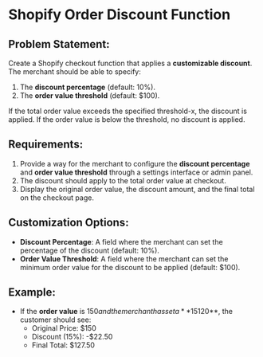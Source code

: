 # Shopify Order Discount Function

## Problem Statement:

Create a Shopify checkout function that applies a **customizable discount**. The merchant should be able to specify:

1. The **discount percentage** (default: 10%).
2. The **order value threshold** (default: $100).

If the total order value exceeds the specified threshold-x, the discount is applied. If the order value is below the threshold, no discount is applied.

## Requirements:

1. Provide a way for the merchant to configure the **discount percentage** and **order value threshold** through a settings interface or admin panel.
2. The discount should apply to the total order value at checkout.
3. Display the original order value, the discount amount, and the final total on the checkout page.

## Customization Options:

- **Discount Percentage**: A field where the merchant can set the percentage of the discount (default: 10%).
- **Order Value Threshold**: A field where the merchant can set the minimum order value for the discount to be applied (default: $100).

## Example:

- If the **order value** is $150 and the merchant has set a **15% discount** for orders above **$120**, the customer should see:
  - Original Price: $150
  - Discount (15%): -$22.50
  - Final Total: $127.50
